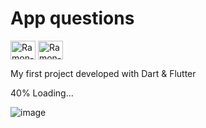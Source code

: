 # App questions 
<img align="center" alt="Ramon-Dart" height="30" width="40" src="https://cdn.jsdelivr.net/gh/devicons/devicon/icons/dart/dart-original.svg"> <img align="center" alt="Ramon-Flutter" height="30" width="40" src="https://cdn.jsdelivr.net/gh/devicons/devicon/icons/flutter/flutter-original.svg">


My first project developed with Dart & Flutter

40% Loading...



![image](https://user-images.githubusercontent.com/89648821/170384286-b8e34ca8-5423-440b-8289-f384e7199737.png)

